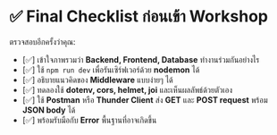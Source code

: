 # ✅ Final Checklist ก่อนเข้า Workshop

ตรวจสอบอีกครั้งว่าคุณ:

- [✅] เข้าใจภาพรวมว่า **Backend, Frontend, Database** ทำงานร่วมกันอย่างไร
- [✅] ใช้ `npm run dev` เพื่อรันเซิร์ฟเวอร์ด้วย **nodemon** ได้
- [✅] อธิบายแนวคิดของ **Middleware** แบบง่ายๆ ได้
- [✅] ทดลองใช้ **dotenv, cors, helmet, joi** และเห็นผลลัพธ์ด้วยตัวเอง
- [✅] ใช้ **Postman** หรือ **Thunder Client** ส่ง **GET** และ **POST request** พร้อม **JSON body** ได้
- [✅] พร้อมรับมือกับ **Error** พื้นฐานที่อาจเกิดขึ้น
